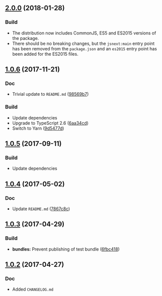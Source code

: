 <a name="2.0.0"></a>
## [2.0.0](https://github.com/cartant/firebase-key/compare/v1.0.6...v2.0.0) (2018-01-28)

### Build

* The distribution now includes CommonJS, ES5 and ES2015 versions of the package.
* There should be no breaking changes, but the `jsnext:main` entry point has been removed from the `package.json` and an `es2015` entry point has been added for the ES2015 files.

<a name="1.0.6"></a>
## [1.0.6](https://github.com/cartant/firebase-key/compare/v1.0.5...v1.0.6) (2017-11-21)

### Doc

* Trivial update to `README.md` ([98569b7](https://github.com/cartant/firebase-key/commit/98569b7))

### Build

* Update dependencies
* Upgrade to TypeScript 2.6 ([6aa34cd](https://github.com/cartant/firebase-key/commit/6aa34cd))
* Switch to Yarn ([9d5477d](https://github.com/cartant/firebase-key/commit/9d5477d))

<a name="1.0.5"></a>
## [1.0.5](https://github.com/cartant/firebase-key/compare/v1.0.4...v1.0.5) (2017-09-11)

### Build

* Update dependencies

<a name="1.0.4"></a>
## [1.0.4](https://github.com/cartant/firebase-key/compare/v1.0.3...v1.0.4) (2017-05-02)

### Doc

* Update `README.md` ([7867c8c](https://github.com/cartant/firebase-key/commit/7867c8c))

<a name="1.0.3"></a>
## [1.0.3](https://github.com/cartant/firebase-key/compare/v1.0.2...v1.0.3) (2017-04-29)

### Build

* **bundles:** Prevent publishing of test bundle ([6fbc418](https://github.com/cartant/firebase-key/commit/6fbc418))

<a name="1.0.2"></a>
## [1.0.2](https://github.com/cartant/firebase-key/compare/v1.0.1...v1.0.2) (2017-04-27)

### Doc

* Added `CHANGELOG.md`
